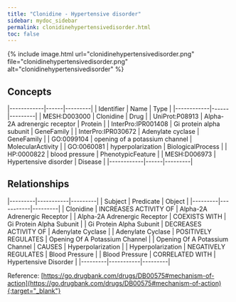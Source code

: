 ```yaml
---
title: "Clonidine - Hypertensive disorder"
sidebar: mydoc_sidebar
permalink: clonidinehypertensivedisorder.html
toc: false 
---
```


{% include image.html url="clonidinehypertensivedisorder.png" file="clonidinehypertensivedisorder.png" alt="clonidinehypertensivedisorder" %}

## Concepts

|------------|------|---------|
| Identifier | Name | Type    |
|------------|------|---------|
| MESH:D003000 | Clonidine | Drug |
| UniProt:P08913 | Alpha-2A adrenergic receptor | Protein |
| InterPro:IPR001408 | Gi protein alpha subunit | GeneFamily |
| InterPro:IPR030672 | Adenylate cyclase | GeneFamily |
| GO:0099104 | opening of a potassium channel | MolecularActivity |
| GO:0060081 | hyperpolarization | BiologicalProcess |
| HP:0000822 | blood pressure | PhenotypicFeature |
| MESH:D006973 | Hypertensive disorder | Disease |
|------------|------|---------|

## Relationships

|---------|-----------|---------|
| Subject | Predicate | Object  |
|---------|-----------|---------|
| Clonidine | INCREASES ACTIVITY OF | Alpha-2A Adrenergic Receptor |
| Alpha-2A Adrenergic Receptor | COEXISTS WITH | Gi Protein Alpha Subunit |
| Gi Protein Alpha Subunit | DECREASES ACTIVITY OF | Adenylate Cyclase |
| Adenylate Cyclase | POSITIVELY REGULATES | Opening Of A Potassium Channel |
| Opening Of A Potassium Channel | CAUSES | Hyperpolarization |
| Hyperpolarization | NEGATIVELY REGULATES | Blood Pressure |
| Blood Pressure | CORRELATED WITH | Hypertensive Disorder |
|---------|-----------|---------|

Reference: [https://go.drugbank.com/drugs/DB00575#mechanism-of-action](https://go.drugbank.com/drugs/DB00575#mechanism-of-action){:target="_blank"}